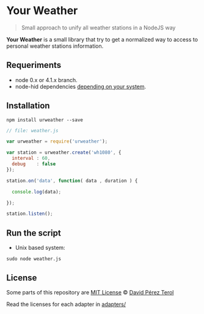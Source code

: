 # Your Weather
> Small approach to unify all weather stations in a NodeJS way

**Your Weather** is a small library that try to get a normalized way to access to personal
weather stations information.

## Requeriments

* node 0.x or 4.1.x branch.
* node-hid dependencies [depending on your system](https://github.com/node-hid/node-hid#prerequisites).

## Installation

```
npm install urweather --save
```

```javascript
// file: weather.js

var urweather = require('urweather');

var station = urweather.create('wh1080', {
  interval : 60,
  debug    : false
});

station.on('data', function( data , duration ) {

  console.log(data);

});

station.listen();
```

## Run the script

* Unix based system:
```
sudo node weather.js
```

## License
Some parts of this repository are
[MIT License](https://github.com/terox/urweather/blob/master/LICENSE.md)
© [David Pérez Terol](http://www.github.com/terox)

Read the licenses for each adapter in [adapters/](https://github.com/terox/urweather/blob/master/adapters)
